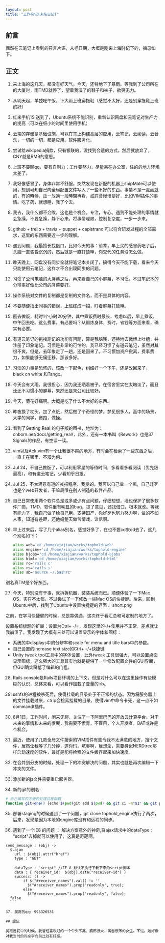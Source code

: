 ```yaml
---
layout: post
title: "工作杂记(未名日记)"
---
```


## 前言

偶然在云笔记上看到的只言片语，未标日期，大概是刚来上海时记下的，摘录如下。

## 正文

1. 来上海的这几天，都没有好天气，今天，还特地下了暴雨。等我到了公司所在的大厦时，雨TMD就停了，望着我湿了的鞋子和袜子，欲哭无力。

2. 从明天起，单独吃午饭，下大雨上班穿拖鞋（感觉不太好，还是别穿拖鞋上班的好）

3. 红米手机1S 送到了，Ubuntu系统不能识别，重新认识网盘和云笔记对生产力的提高（可以在细小的时间里使用手机）

4. 云端的存储是基础设施，可以在其上构建高层的应用，云笔记，云阅读，云音乐，一切的一切，都是应用。软件服务化。

5. 尝试给wikipedia捐款，只有银联的，没找到合适的方式，然后就放弃了。CNY就是RMB的意思。

6. 上班不要聊qq，要有自制力；工作要努力，尽量呆在办公室，住的的地方环境太差了。

7. 我好像感冒了，身体非常不舒服，突然发现在新配的机器上snipMate可以使用，想到可知自己向全局配置文件写入了一些不好的东西。事情不是一蹴而就的，有的時候，放一放過一段時間再看，或許會慢慢變好，比如VIM插件的事情。吃了药，就想睡，我了个去。

8. 我去，我什么都不会唉，这也是个机会。专注，专心。遇到不能处理的事情就会急躁，不要急躁，静下心来，将事情理顺，控制复杂度，一步一步来。

9. github + trello + travis + puppet + capistrano 可以符合研发过程的全部需求，这里的东西需要近一步的理解。

10. 遇到问题，我最擅长找借口，比如今天的事：前辈，早上买的感冒药吃了后，头脑一直昏昏沉沉的，然后就是一直打瞌睡，你交代的任务没怎么做。

11. 昨天晚上，网盘没有同步全就将笔记本关闭了，搞得今天不能下载，看来今天只能使用云笔记，这样才不会出现同步的问题。

12. 习惯了公司电脑的大屏幕之后，再来看自己的小屏幕，不习惯。不过笔记本的分辨率好像比公司的屏幕要好。

13. 操作系统对文件的复制都是复制的文件名，而不是具体的内容。

14. 不要随便指出同事的错误，上班练成一招，盯着屏幕打瞌睡。

15. 回去做饭，耗时1个小时20分钟，其中煮饭费时最长，考虑以后，早上煮饭，中午回去吃。这么费事，有必要吗？从锻炼身体，费时，省钱等方面来看，确实有必要。

16. 有道云笔记的拖拽笔记的功能有问题，算是我脑残，还特地去微博上吐槽，并注册了印象笔记。习惯是非常的可怕的，我已经习惯了有道云笔记，虽然对其很不爽，但是，去印象走了一趟，还是回来了。不习惯加资产搬离，费事费力，如果能够无痛迁移，那该多好。

17. 习惯的力量是恐怖的，该改一下配色，纠结好一个下午，还是改回来了。black on white 和Tango。

18. 今天会有大雨，我很担心，因为我还晒着被子。在宿舍里实在太暗淡了，而且还还不习惯小的屏幕，果然还是来公司比较好。

19. 今天，菊花好痛啊。大概是吃了什么不太好的东西。

20. 昨夜换了枕头，加了点纸，然后做了个奇怪的梦。梦见很多人，高中的场景，大学的同学，赛跑，做操。

21. 看到了Getting Real 的电子版的图书，地址为：cnborn.net/docs/getting_real/，此外，还有一本书叫《Rework》也是37 Signals的作品，有空读一读。

22. vim以及Ack.vim有一个让我很不爽的地方，有时会在检索了一些东西之后，一直卡在哪里，不知为何。

23. Jul 24，不自己做饭了，可以利用零星的等待时间，多看看多看阅读（优先级最高），和有道云笔记，少看知乎日报。

24. Jul 25，不太满意有道的减报程序，我觉的，我可以自己做一个嘛，自己好歹也是个web开发者，干嘛局限在别人制造的软件产品。

25. 自己日常使用两个软件总是或多或少有点问题，仔细想想，墙也保护了很多软件厂商，TMD，软件里有明显的bug，提了意见，还找借口，根本就改。等我有能力了，我自己做了给自己用。支持国产，你好歹也努力努力啊，做的不如人家，知道有差距，还他妈整天做苦情戏，谁信啊。

26. 早上过来后，写了几个alias别名，感觉好多了，在也不要cd来cd去了，这几个别名如下：

    ```sh
    alias web='cd /home/xiajian/works/tophold-web'
    alias engine='cd /home/xiajian/works/tophold-engine'
    alias bjobs='cd /home/xiajian/works/tophold-bjobs'
    alias html='cd /home/xiajian/works/tophold-html'
    alias rc='rails c'
    alias rs='rails s'
    alias sb='source ~/.bashrc'
    ```
别名真TM是个好东西。

27. 今天，特别没有干事，就拆拆机器，装装系统而已。顺便体验了一下Mac OS，实在不太惯。不过尝试了一下修改一些Mac OS的快捷键。后来，回到Ubuntu中后，找到了Ubuntu中设置快捷键的界面：
short.png

之前，在学习快捷健的时候，总是靠偶遇，这次终于看汇总和可定制的地方了。

设置系统标题的扩展：设置为Ctrl+ -/=，发现这里的-/+使用并不正常，差点就让我崩溃了。我发现了大概有三处可以设置显示的字体和图标：

  * 系统的中displays中的分辨率和scale for menu and title bars中的参数。
  * 自己设置的increase text size的Ctrl+ -/+快捷键
  * Unity tweak tool工具中的字体设置，此外tweak 工具很强大，可以设置桌面显示图标，这么强大的工具其实也就是提供了一个修改配置文件的GUI界面，但GUI确实降低了编辑的门槛。

28. Rails console是Rails项目环境的上下文，但是对什么可以在这里操作有些模糊的认识，总体来看，可以看作加载了变量的irb。

29. sshfs的进程被杀死后，使得挂载的目录处于不正常的状态。因为将服务器上的文件挂载过来，ctrlp会检索挂载的目录，使得vim中命令卡死，这一点不如commandt插件。

30. 8月1日，工作时间，闲来无聊，关注了一下阿里巴巴的开放云计算平台。对于未来的事情和未来的发展，我需要不愤青，不盲目，个人开发者，BAT或许是个机会。

31. 最近，使用了几款全局文件搜索的VIM插件有些令我不太满意的地方，搜个文件，居然让我等了几分钟，这你玛，坑爹啊，我想法，需要类似NERDtree那样启动速度的软件，最好是能将检索的文件缓存起来加快速度。

32. 在合并到分支的时候，处理一下的冲突解决的问题，其实也就是再次编辑一下冲突的文件。

33. 添加新的js文件需要重启服务器。

34. 新的git的别名:

  ```sh
  # 自己编写的方便的处理过程函数
  function git-one() {echo $(pwd)git add $(pwd) && git ci -m"$1" && git push}
  ```

35. 部署staging的时候遇到了一个问题，git clone tophold_engine执行了两次，后来，发现是因为本地的engine库没有和远程的同步。

36. 遇到了一个IE8 的问题 ： 解决方案意外的神奇,将ajax请求中的dataType : "script"去掉就可以使用了，这真是奇葩啊。

  ```
  send_message : (obj) ->
    $.ajax
      url : $(obj).attr("href")
      type : "GET"

      dataType : "script" //IE 8 默认不执行下载下来的script脚本
      data : { receiver_id:  $(obj).data("receiver-id") }
      success: () ->
          if $("#receiver_names").val() != ''
            $("#receiver_names").prop("readonly", true);
          else
            $("#receiver_names").prop("readonly", false);
    false
    ```

37. 吴霞的qq: 993326531

## 后记

吴霞是初中的时候，我曾经喜欢过的一个个头不高、胸部很大、嘴唇很薄的女生。不过，她好像对我当时的同桌李向前比较有好感。
